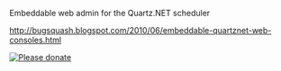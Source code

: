 Embeddable web admin for the Quartz.NET scheduler

http://bugsquash.blogspot.com/2010/06/embeddable-quartznet-web-consoles.html

[![Please donate](http://www.pledgie.com/campaigns/11244.png)](http://www.pledgie.com/campaigns/11244)